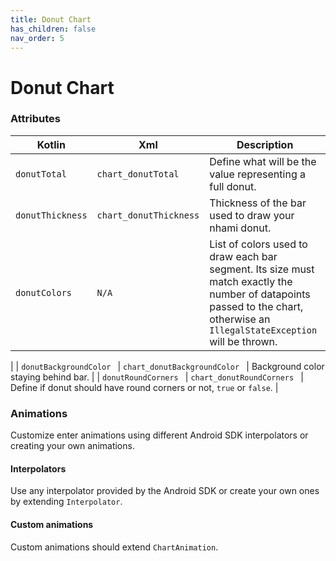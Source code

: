 ```yaml
---
title: Donut Chart
has_children: false
nav_order: 5
---
```


# Donut Chart
        
### Attributes

| Kotlin | Xml | Description |
|---|---|---|
| `donutTotal` | `chart_donutTotal` | Define what will be the value representing a full donut. |
| `donutThickness` | `chart_donutThickness`  | Thickness of the bar used to draw your nhami donut. |
| `donutColors ` | `N/A` | List of colors used to draw each bar segment. Its size must match exactly the number of datapoints passed to the chart, otherwise an `IllegalStateException` will be thrown.
 |
| `donutBackgroundColor ` | `chart_donutBackgroundColor ` | Background color staying behind bar. |
| `donutRoundCorners ` | `chart_donutRoundCorners ` | Define if donut should have round corners or not, `true` or `false`. |

### Animations

Customize enter animations using different Android SDK interpolators or creating your own animations.

#### Interpolators
Use any interpolator provided by the Android SDK or create your own ones by extending `Interpolator`.

#### Custom animations
Custom animations should extend `ChartAnimation`.
